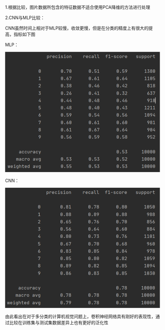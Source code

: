 1.根据比较，图片数据所包含的特征数据不适合使用PCA降维的方法进行处理

2.CNN与MLP比较：

CNN虽然时间上相对于MLP较慢，收敛更慢，但是在分类的精度上有很大的提高，指标如下图

MLP：

![MLP](estimate\MLP.png)

CNN：

![CNN](estimate\CNN.png)

由此看出在对于多分类的计算机视觉问题上，卷积神经网络具有刚好的表现性，通过比较在训练集与测试集数据差异上也有更好的泛化性
